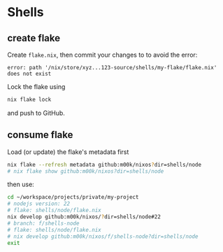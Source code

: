 # Shells

## create flake

Create `flake.nix`, then commit your changes to to avoid the error:

```
error: path '/nix/store/xyz...123-source/shells/my-flake/flake.nix' does not exist
```

Lock the flake using

```bash
nix flake lock
```

and push to GitHub.

## consume flake

Load (or update) the flake's metadata first

```bash
nix flake --refresh metadata github:m00k/nixos?dir=shells/node
# nix flake show github:m00k/nixos?dir=shells/node
```

then use:

```bash
cd ~/workspace/projects/private/my-project
# nodejs version: 22
# flake: shells/node/flake.nix
nix develop github:m00k/nixos/?dir=shells/node#22
# branch: f/shells-node
# flake: shells/node/flake.nix
# nix develop github:m00k/nixos/f/shells-node?dir=shells/node
exit
```
